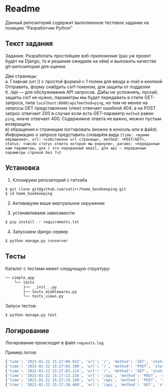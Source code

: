 
# Readme

Данный репозиторий содержит выполненное тестовое задание на позицию "Разработчик Python"

## Текст задания

Задание. Разработать простейшее вэб-приложение (раз уж проект будет на Django, то и решение ожидаем на нём) и выложить  качестве git-репозитория для оценки.  

Две страницы:  
а. Главная  (url /) с простой формой с 1 полем для ввода e-mail и кнопкой Отправить, форму снабдить csrf-токеном, для защиты от подделки  
б. /api — для обслуживания API запросов. Дабы не усложнять, пускай, защиты csrf не нужно, параметры мы будет передавать в стиле GET-запроса, типа `localhost:8080/api?method=ping`, но тем не менее на запросы GET представление (view) отвечает ошибкой 404, а на POST запрос отвечает 200 в случае если есть GET-параметр `method` равен `ping`, иначе отвечает 400. Содержимое ответа не важно, можно пустым возвращать  
в) обращения к страницам логгировать (можно в консоль или в файл). Информацию о запросе представить словарём вида `{time: <время обращения>, url: <собственно url страницы>, method: <POST/GET>, status: <число статус ответа которое мы вернули>, params: <переданные нам параметры, для / это переданный email, для api — переданные параметры строкой без ?>}`

## Установка

1. Клонируем репозиторий с гитхаба

```bash
$ git clone git@github.com/sotirr/home_bookkeeping.git
$ cd home_bookkeeping
```

2. Активируем ваше виртуальное окружение

3. устанавливаем зависимости

```bash
$ pip install -r requirements.txt
```

4. Запускаем django сервер

```bash
$ python manage.py runserver
```


## Тесты

Каталог с тестами имеет следующую структуру:

```bash
── simple_app
    └── tests
        ├── __init__.py
        ├── tests_middlewares.py
        └── tests_views.py
```

Запуск тестов:

```bash
$ python manage.py test
```

## Логирование

Логирование происходит в файл `requests.log`

Пример логов:

```bash
{'time': '2021-01-22 15:27:00.922', 'url': '/', 'method': 'GET', 'status': 200, 'params': {}}
{'time': '2021-01-22 15:27:03.100', 'url': '/', 'method': 'POST', 'status': 302, 'params': {'email': 'sotirr@gmail.com'}}
{'time': '2021-01-22 15:27:03.114', 'url': '/', 'method': 'GET', 'status': 200, 'params': {}}
{'time': '2021-01-22 15:27:13.236', 'url': '/api', 'method': 'POST', 'status': 200, 'params': {'method': 'ping'}}
{'time': '2021-01-22 15:27:19.198', 'url': '/api', 'method': 'POST', 'status': 400, 'params': {'method': 'ping1'}}
{'time': '2021-01-22 15:27:30.469', 'url': '/api', 'method': 'GET', 'status': 404, 'params': {'method': 'ping'}}
```
